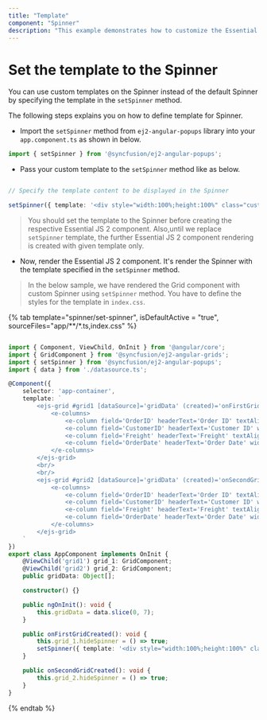 ```yaml
---
title: "Template"
component: "Spinner"
description: "This example demonstrates how to customize the Essential JS 2 Spinner control based on different needs."
---
```


# Set the template to the Spinner

You can use custom templates on the Spinner instead of the default Spinner by specifying the template in the `setSpinner` method.

The following steps explains you on how to define template for Spinner.

* Import the `setSpinner` method from `ej2-angular-popups` library into your `app.component.ts` as shown in below.

```typescript
import { setSpinner } from '@syncfusion/ej2-angular-popups';
```

* Pass your custom template to the `setSpinner` method like as below.

```typescript

// Specify the template content to be displayed in the Spinner

setSpinner({ template: '<div style="width:100%;height:100%" class="custom-rolling"><div></div></div>'});
```

> You should set the template to the Spinner before creating the respective Essential JS 2 component.
> Also,until we replace `setSpinner` template, the further Essential JS 2 component rendering is created
> with given template only.

* Now, render the Essential JS 2 component. It's render the Spinner with the template specified in the `setSpinner` method.

> In the below sample, we have rendered the Grid component with custom Spinner using `setSpinner` method.
> You have to define the styles for the template in `index.css`.

{% tab template="spinner/set-spinner", isDefaultActive = "true", sourceFiles="app/**/*.ts,index.css"  %}

```typescript

import { Component, ViewChild, OnInit } from '@angular/core';
import { GridComponent } from '@syncfusion/ej2-angular-grids';
import { setSpinner } from '@syncfusion/ej2-angular-popups';
import { data } from './datasource.ts';

@Component({
    selector: 'app-container',
    template: `
        <ejs-grid #grid1 [dataSource]='gridData' (created)='onFirstGridCreated()'>
            <e-columns>
                <e-column field='OrderID' headerText='Order ID' textAlign='right' width=120 type='number'></e-column>
                <e-column field='CustomerID' headerText='Customer ID' width=140 type='string'></e-column>
                <e-column field='Freight' headerText='Freight' textAlign='right' format='C' width=120></e-column>
                <e-column field='OrderDate' headerText='Order Date' width=120  format='yMd' width=140></e-column>
            </e-columns>
        </ejs-grid>
        <br/>
        <br/>
        <ejs-grid #grid2 [dataSource]='gridData' (created)='onSecondGridCreated()'>
            <e-columns>
                <e-column field='OrderID' headerText='Order ID' textAlign='right' width=120 type='number'></e-column>
                <e-column field='CustomerID' headerText='Customer ID' width=140 type='string'></e-column>
                <e-column field='Freight' headerText='Freight' textAlign='right' format='C' width=120></e-column>
                <e-column field='OrderDate' headerText='Order Date' width=120  format='yMd' width=140></e-column>
            </e-columns>
        </ejs-grid>
    `
})
export class AppComponent implements OnInit {
    @ViewChild('grid1') grid_1: GridComponent;
    @ViewChild('grid2') grid_2: GridComponent;
    public gridData: Object[];

    constructor() {}

    public ngOnInit(): void {
        this.gridData = data.slice(0, 7);
    }

    public onFirstGridCreated(): void {
        this.grid_1.hideSpinner = () => true;
        setSpinner({ template: '<div style="width:100%;height:100%" class="custom-rolling"><div></div></div>' });
    }

    public onSecondGridCreated(): void {
        this.grid_2.hideSpinner = () => true;
    }
}

```

{% endtab %}